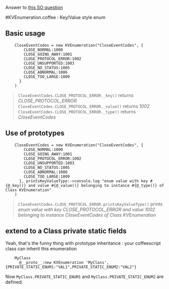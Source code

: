 Answer to [this SO question](http://stackoverflow.com/questions/9369780/coffeescript-and-enum-values)

#KVEnumeration.coffee : Key/Value style enum
## Basic usage

        CloseEventCodes = new KVEnumeration("CloseEventCodes", {
            CLOSE_NORMAL:1000
            CLOSE_GOING_AWAY:1001
            CLOSE_PROTOCOL_ERROR:1002
            CLOSE_UNSUPPORTED:1003
            CLOSE_NO_STATUS:1005
            CLOSE_ABNORMAL:1006
            CLOSE_TOO_LARGE:1009
          }
        )

> `CloseEventCodes.CLOSE_PROTOCOL_ERROR._key()` returns *CLOSE_PROTOCOL_ERROR*
> `CloseEventCodes.CLOSE_PROTOCOL_ERROR._value()` returns *1002*
> `CloseEventCodes.CLOSE_PROTOCOL_ERROR._type()` returns *CloseEventCodes*

## Use of prototypes

        CloseEventCodes = new KVEnumeration("CloseEventCodes", {
            CLOSE_NORMAL:1000
            CLOSE_GOING_AWAY:1001
            CLOSE_PROTOCOL_ERROR:1002
            CLOSE_UNSUPPORTED:1003
            CLOSE_NO_STATUS:1005
            CLOSE_ABNORMAL:1006
            CLOSE_TOO_LARGE:1009
          }, printsKeyValueType:->console.log "enum value with key #{@_key()} and value #{@_value()} belonging to instance #{@_type()} of Class KVEnumeration"
        )

> `CloseEventCodes.CLOSE_PROTOCOL_ERROR.printsKeyValueType()` prints *enum value with key CLOSE_PROTOCOL_ERROR and value 1002 belonging to instance CloseEventCodes of Class KVEnumeration*

## extend to a Class private static fields
Yeah, that's the funny thing with prototype inheritance : your coffeescript class can inherit this enumeration 

        MyClass
          @__proto__:new KVEnumeration 'MyClass', {PRIVATE_STATIC_ENUM1:"VAL1",PRIVATE_STATIC_ENUM2:"VAL2"}
          
Now `MyClass.PRIVATE_STATIC_ENUM1` and `MyClass.PRIVATE_STATIC_ENUM2` are defined.
